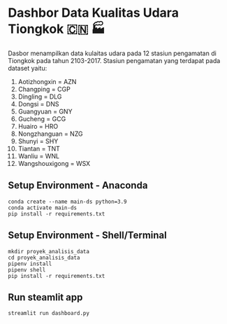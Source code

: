 # Dashbor Data Kualitas Udara Tiongkok 🇨🇳 🏭
Dasbor menampilkan data kulaitas udara pada 12 stasiun pengamatan di Tiongkok pada tahun 2103-2017. Stasiun pengamatan yang terdapat pada dataset yaitu:
1. Aotizhongxin = AZN
2. Changping = CGP
3. Dingling = DLG
4. Dongsi = DNS
5. Guangyuan = GNY
6. Gucheng = GCG
7. Huairo = HRO
8. Nongzhanguan = NZG
9. Shunyi = SHY
10. Tiantan = TNT
11. Wanliu = WNL
12. Wangshouxigong = WSX

## Setup Environment - Anaconda
```
conda create --name main-ds python=3.9
conda activate main-ds
pip install -r requirements.txt
```

## Setup Environment - Shell/Terminal
```
mkdir proyek_analisis_data
cd proyek_analisis_data
pipenv install
pipenv shell
pip install -r requirements.txt
```

## Run steamlit app
```
streamlit run dashboard.py
```
